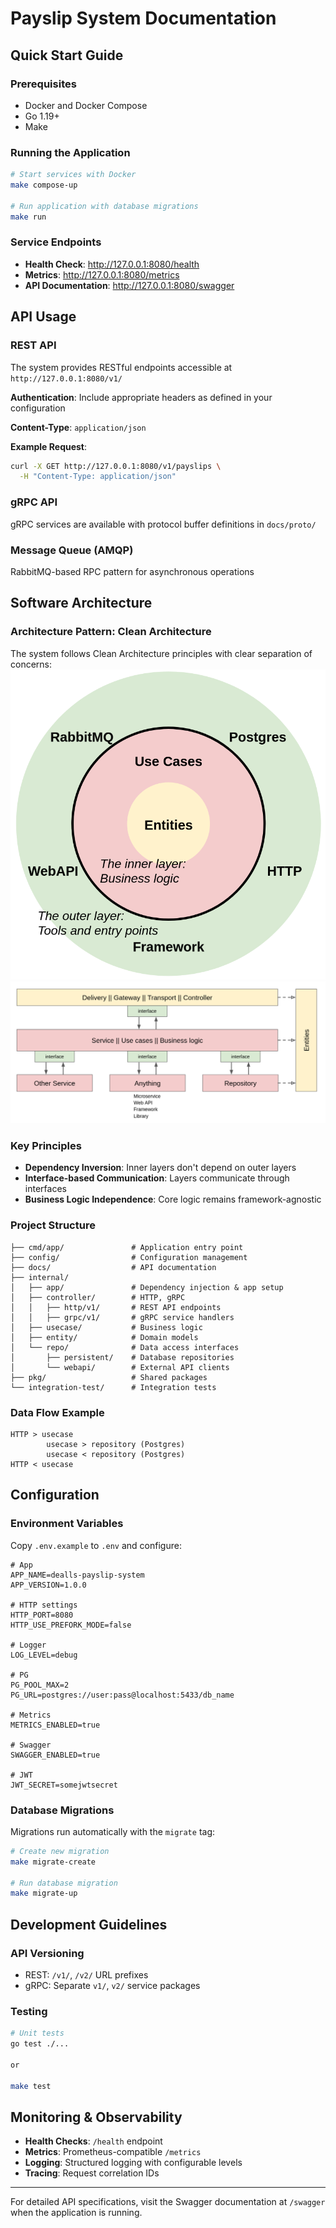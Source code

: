 # Payslip System Documentation

## Quick Start Guide

### Prerequisites

- Docker and Docker Compose
- Go 1.19+
- Make

### Running the Application

```bash
# Start services with Docker
make compose-up

# Run application with database migrations
make run
```

### Service Endpoints

- **Health Check**: http://127.0.0.1:8080/health
- **Metrics**: http://127.0.0.1:8080/metrics
- **API Documentation**: http://127.0.0.1:8080/swagger

## API Usage

### REST API

The system provides RESTful endpoints accessible at `http://127.0.0.1:8080/v1/`

**Authentication**: Include appropriate headers as defined in your configuration

**Content-Type**: `application/json`

**Example Request**:

```bash
curl -X GET http://127.0.0.1:8080/v1/payslips \
  -H "Content-Type: application/json"
```

### gRPC API

gRPC services are available with protocol buffer definitions in `docs/proto/`

### Message Queue (AMQP)

RabbitMQ-based RPC pattern for asynchronous operations

## Software Architecture

### Architecture Pattern: Clean Architecture

The system follows Clean Architecture principles with clear separation of concerns:
![Example](docs/img/layers-1.png)
![Example](docs/img/layers-2.png)

### Key Principles

- **Dependency Inversion**: Inner layers don't depend on outer layers
- **Interface-based Communication**: Layers communicate through interfaces
- **Business Logic Independence**: Core logic remains framework-agnostic

### Project Structure

```
├── cmd/app/               # Application entry point
├── config/                # Configuration management
├── docs/                  # API documentation
├── internal/
│   ├── app/               # Dependency injection & app setup
│   ├── controller/        # HTTP, gRPC
│   │   ├── http/v1/       # REST API endpoints
│   │   ├── grpc/v1/       # gRPC service handlers
│   ├── usecase/           # Business logic
│   ├── entity/            # Domain models
│   └── repo/              # Data access interfaces
│       ├── persistent/    # Database repositories
│       └── webapi/        # External API clients
├── pkg/                   # Shared packages
└── integration-test/      # Integration tests
```

### Data Flow Example

```
HTTP > usecase
        usecase > repository (Postgres)
        usecase < repository (Postgres)
HTTP < usecase
```

## Configuration

### Environment Variables

Copy `.env.example` to `.env` and configure:

```env
# App
APP_NAME=dealls-payslip-system
APP_VERSION=1.0.0

# HTTP settings
HTTP_PORT=8080
HTTP_USE_PREFORK_MODE=false

# Logger
LOG_LEVEL=debug

# PG
PG_POOL_MAX=2
PG_URL=postgres://user:pass@localhost:5433/db_name

# Metrics
METRICS_ENABLED=true

# Swagger
SWAGGER_ENABLED=true

# JWT
JWT_SECRET=somejwtsecret
```

### Database Migrations

Migrations run automatically with the `migrate` tag:

```bash
# Create new migration
make migrate-create

# Run database migration
make migrate-up
```

## Development Guidelines

### API Versioning

- REST: `/v1/`, `/v2/` URL prefixes
- gRPC: Separate `v1/`, `v2/` service packages

### Testing

```bash
# Unit tests
go test ./...

or

make test
```

## Monitoring & Observability

- **Health Checks**: `/health` endpoint
- **Metrics**: Prometheus-compatible `/metrics`
- **Logging**: Structured logging with configurable levels
- **Tracing**: Request correlation IDs

---

For detailed API specifications, visit the Swagger documentation at `/swagger` when the application is running.

